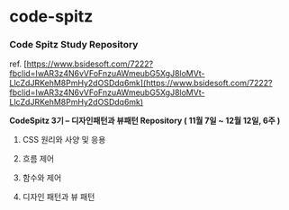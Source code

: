 # code-spitz
### Code Spitz Study Repository

ref. [https://www.bsidesoft.com/7222?fbclid=IwAR3z4N6vVFoFnzuAWmeubG5XgJ8loMVt-LlcZdJRKehM8PmHy2dOSDdq6mk](https://www.bsidesoft.com/7222?fbclid=IwAR3z4N6vVFoFnzuAWmeubG5XgJ8loMVt-LlcZdJRKehM8PmHy2dOSDdq6mk)

**CodeSpitz 3기 – 디자인패턴과 뷰패턴 Repository ( 11월 7일 ~ 12월 12일, 6주 )** 

1. CSS 원리와 사양 및 응용

2. 흐름 제어

3. 함수와 제어

4. 디자인 패턴과 뷰 패턴  



